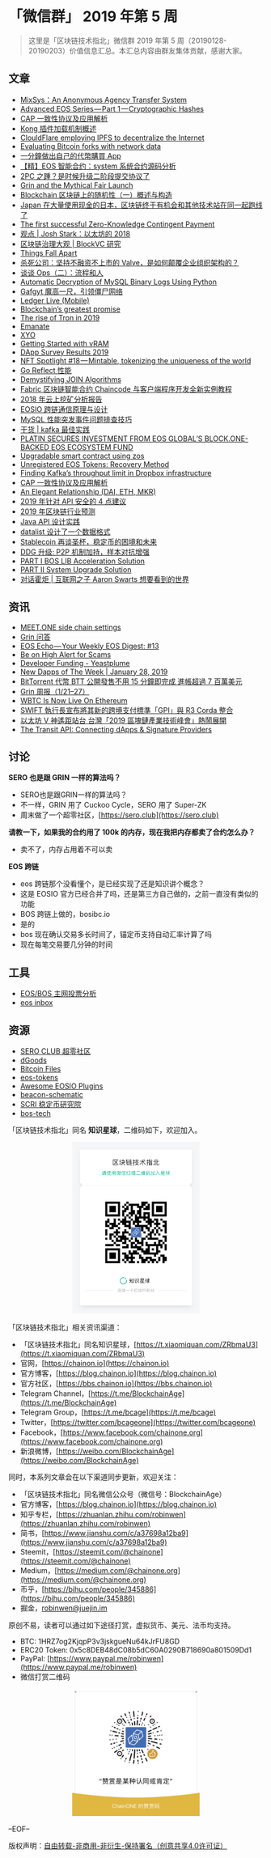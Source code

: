 # 「微信群」 2019 年第 5 周

> 这里是「区块链技术指北」微信群 2019 年第 5 周（20190128-20190203）价值信息汇总。本汇总内容由群友集体贡献，感谢大家。

## 文章

* [MixSys：An Anonymous Agency Transfer System](https://bbs.chainon.io/d/2719)
* [Advanced EOS Series — Part 1 — Cryptographic Hashes](https://bbs.chainon.io/d/2720)
* [CAP 一致性协议及应用解析](https://bbs.chainon.io/d/2721)
* [Kong 插件加载机制概述](https://bbs.chainon.io/d/2722)
* [ClouldFlare employing IPFS to decentralize the Internet](https://bbs.chainon.io/d/2723)
* [Evaluating Bitcoin forks with network data](https://bbs.chainon.io/d/2725)
* [一分鐘做出自己的代幣購買 App](https://bbs.chainon.io/d/2726)
* [【精】EOS 智能合约：system 系统合约源码分析](https://bbs.chainon.io/d/2727)
* [2PC 之踵？是时候升级二阶段提交协议了](https://bbs.chainon.io/d/2728)
* [Grin and the Mythical Fair Launch](https://bbs.chainon.io/d/2733)
* [Blockchain 区块链上的随机性（一）概述与构造](https://bbs.chainon.io/d/2735)
* [Japan 在大量使用现金的日本，区块链终于有机会和其他技术站在同一起跑线了](https://bbs.chainon.io/d/2736)
* [The first successful Zero-Knowledge Contingent Payment](https://bbs.chainon.io/d/2737)
* [观点 | Josh Stark：以太坊的 2018](https://bbs.chainon.io/d/2738)
* [区块链治理大观 | BlockVC 研究](https://bbs.chainon.io/d/2739)
* [Things Fall Apart](https://bbs.chainon.io/d/2740)
* [杀死公司：坚持不融资不上市的 Valve，是如何颠覆企业组织架构的？](https://bbs.chainon.io/d/2741)
* [谈谈 Ops（二）：流程和人](https://bbs.chainon.io/d/2743)
* [Automatic Decryption of MySQL Binary Logs Using Python](https://bbs.chainon.io/d/2744)
* [Gafgyt 魔高一尺，引领僵尸网络](https://bbs.chainon.io/d/2745)
* [Ledger Live (Mobile) ](https://bbs.chainon.io/d/2747)
* [Blockchain’s greatest promise](https://bbs.chainon.io/d/2749)
* [The rise of Tron in 2019](https://bbs.chainon.io/d/2750)
* [Emanate](https://bbs.chainon.io/d/2751)
* [XYO](https://bbs.chainon.io/d/2752)
* [Getting Started with vRAM](https://bbs.chainon.io/d/2753)
* [DApp Survey Results 2019](https://bbs.chainon.io/d/2754)
* [NFT Spotlight #18 — Mintable, tokenizing the uniqueness of the world](https://bbs.chainon.io/d/2755)
* [Go Reflect 性能](https://bbs.chainon.io/d/2758)
* [Demystifying JOIN Algorithms](https://bbs.chainon.io/d/2759)
* [Fabric 区块链智能合约 Chaincode 与客户端程序开发全新实例教程](https://bbs.chainon.io/d/2760)
* [2018 年云上挖矿分析报告](https://bbs.chainon.io/d/2761)
* [EOSIO 跨链通信原理与设计](https://bbs.chainon.io/d/2764)
* [MySQL 性能突发事件问题排查技巧](https://bbs.chainon.io/d/2765)
* [干货 | kafka 最佳实践](https://bbs.chainon.io/d/2766)
* [PLATIN SECURES INVESTMENT FROM EOS GLOBAL’S BLOCK.ONE-BACKED EOS ECOSYSTEM FUND](https://bbs.chainon.io/d/2767)
* [Upgradable smart contract using zos](https://bbs.chainon.io/d/2769)
* [Unregistered EOS Tokens: Recovery Method](https://bbs.chainon.io/d/2771)
* [Finding Kafka’s throughput limit in Dropbox infrastructure](https://bbs.chainon.io/d/2774)
* [CAP 一致性协议及应用解析](https://bbs.chainon.io/d/2775)
* [An Elegant Relationship (DAI, ETH, MKR)](https://bbs.chainon.io/d/2779)
* [2019 年针对 API 安全的 4 点建议](https://bbs.chainon.io/d/2780)
* [2019 年区块链行业预测](https://bbs.chainon.io/d/2781)
* [Java API 设计实践](https://bbs.chainon.io/d/2782)
* [datalist 设计了一个数据格式](https://bbs.chainon.io/d/2783)
* [Stablecoin 再谈圣杯，稳定币的困境和未来](https://bbs.chainon.io/d/2785)
* [DDG 升级: P2P 机制加持，样本对抗增强](https://bbs.chainon.io/d/2786)
* [PART I BOS LIB Acceleration Solution](https://bbs.chainon.io/d/2787)
* [PART II System Upgrade Solution](https://bbs.chainon.io/d/2788)
* [对话霍炬 | 互联网之子 Aaron Swarts 想要看到的世界](https://bbs.chainon.io/d/2790)

## 资讯

* [MEET.ONE side chain settings](https://bbs.chainon.io/d/2724)
* [Grin 问答](https://bbs.chainon.io/d/2730)
* [EOS Echo — Your Weekly EOS Digest: #13](https://bbs.chainon.io/d/2732)
* [Be on High Alert for Scams](https://bbs.chainon.io/d/2746)
* [Developer Funding - Yeastplume](https://bbs.chainon.io/d/2748)
* [New Dapps of The Week | January 28, 2019](https://bbs.chainon.io/d/2756)
* [BitTorrent 代幣 BTT 公開發售不用 15 分鐘即完成 進帳超過 7 百萬美元](https://bbs.chainon.io/d/2757)
* [Grin 周报（1/21–27）](https://bbs.chainon.io/d/2768)
* [WBTC Is Now Live On Ethereum](https://bbs.chainon.io/d/2770)
* [SWIFT 執行長宣布將其新的跨境支付標準「GPI」與 R3 Corda 整合](https://bbs.chainon.io/d/2772)
* [以太坊 V 神遙距站台 台灣「2019 區塊鏈產業技術峰會」熱鬧展開](https://bbs.chainon.io/d/2773)
* [The Transit API: Connecting dApps & Signature Providers](https://bbs.chainon.io/d/2778)

## 讨论

**SERO 也是跟 GRIN 一样的算法吗？**

* SERO也是跟GRIN一样的算法吗？
* 不一样，GRIN 用了 Cuckoo Cycle，SERO 用了 Super-ZK
* 周末做了一个超零社区，[https://sero.club](https://sero.club)

**请教一下，如果我的合约用了 100k 的内存，现在我把内存都卖了合约怎么办？**

* 卖不了，内存占用着不可以卖

**EOS 跨链**

* eos 跨链那个没看懂个，是已经实现了还是知识讲个概念？
* 这是 EOSIO 官方已经合并了吗，还是第三方自己做的，之前一直没有类似的功能
* BOS 跨链上做的，bosibc.io
* 是的
* bos 现在确认交易多长时间了，锚定币支持自动汇率计算了吗
* 现在每笔交易要几分钟的时间

## 工具

* [EOS/BOS 主网投票分析](https://bbs.chainon.io/d/2742)
* [eos inbox](https://bbs.chainon.io/d/2784)

## 资源

* [SERO CLUB 超零社区](https://bbs.chainon.io/d/2729)
* [dGoods](https://bbs.chainon.io/d/2731)
* [Bitcoin Files](https://bbs.chainon.io/d/2734)
* [eos-tokens](https://bbs.chainon.io/d/2762)
* [Awesome EOSIO Plugins](https://bbs.chainon.io/d/2763)
* [beacon-schematic](https://bbs.chainon.io/d/2776)
* [SCRI 稳定币研究院](https://bbs.chainon.io/d/2777)
* [bos-tech](https://bbs.chainon.io/d/2789)

「区块链技术指北」同名 **知识星球**，二维码如下，欢迎加入。

<div align=center><img width="50%" height="50%" src="https://raw.githubusercontent.com/BlockchainOne/WeChat/master/images/ZSXQ.jpg"/></div>

「区块链技术指北」相关资讯渠道：

* 「区块链技术指北」同名知识星球，[https://t.xiaomiquan.com/ZRbmaU3](https://t.xiaomiquan.com/ZRbmaU3)
* 官网，[https://chainon.io](https://chainon.io)
* 官方博客，[https://blog.chainon.io](https://blog.chainon.io)
* 官方社区，[https://bbs.chainon.io](https://bbs.chainon.io)
* Telegram Channel，[https://t.me/BlockchainAge](https://t.me/BlockchainAge)
* Telegram Group，[https://t.me/bcage](https://t.me/bcage)
* Twitter，[https://twitter.com/bcageone](https://twitter.com/bcageone)
* Facebook，[https://www.facebook.com/chainone.org](https://www.facebook.com/chainone.org)
* 新浪微博，[https://weibo.com/BlockchainAge](https://weibo.com/BlockchainAge)

同时，本系列文章会在以下渠道同步更新，欢迎关注：

* 「区块链技术指北」同名微信公众号（微信号：BlockchainAge）
* 官方博客，[https://blog.chainon.io](https://blog.chainon.io)
* 知乎专栏，[https://zhuanlan.zhihu.com/robinwen](https://zhuanlan.zhihu.com/robinwen)
* 简书，[https://www.jianshu.com/c/a37698a12ba9](https://www.jianshu.com/c/a37698a12ba9)
* Steemit，[https://steemit.com/@chainone](https://steemit.com/@chainone)
* Medium，[https://medium.com/@chainone.org](https://medium.com/@chainone.org)
* 币乎，[https://bihu.com/people/345886](https://bihu.com/people/345886)
* 掘金，[robinwen@juejin.im](https://juejin.im/user/5673ccae60b2260ee435f89a/posts)

原创不易，读者可以通过如下途径打赏，虚拟货币、美元、法币均支持。

* BTC: 1HRZ7og2KjqpP3v3jskgueNu64kJrFU8GD
* ERC20 Token: 0x5c8DEB48dC08b5dC60A0290B718690a801509Dd1
* PayPal: [https://www.paypal.me/robinwen](https://www.paypal.me/robinwen)
* 微信打赏二维码

<div align=center><img width="50%" height="50%" src="https://raw.githubusercontent.com/BlockchainOne/WeChat/master/images/WeChat.jpg"/></div>

–EOF–

版权声明：[自由转载-非商用-非衍生-保持署名（创意共享4.0许可证）](http://creativecommons.org/licenses/by-nc-nd/4.0/deed.zh)